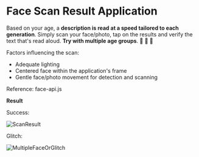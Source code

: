 # Face Scan Result Application

Based on your age, a **description is read at a speed tailored to each generation**. Simply scan your face/photo, tap on the results and verify the text that's read aloud. 
**Try with multiple age groups**. 👶 👦 👵

Factors influencing the scan:
- Adequate lighting
- Centered face within the application's frame
- Gentle face/photo movement for detection and scanning

Reference: face-api.js 

**Result**

Success:

![ScanResult](https://github.com/shrutisawant6/face-scan-results-application/assets/140047758/5dace47d-d338-4cd0-8d19-7077e418c28b)

Glitch:

![MultipleFaceOrGlitch](https://github.com/shrutisawant6/face-scan-results-application/assets/140047758/09f31ce9-5274-480c-b8cc-349759e34fab)

